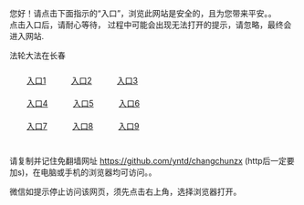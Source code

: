 您好！请点击下面指示的“入口”，浏览此网站是安全的，且为您带来平安。。 <br/>
点击入口后，请耐心等待， 过程中可能会出现无法打开的提示，请忽略，最终会进入网站. </br>

法轮大法在长春<br/>
<div style="padding:10px"><a style="margin:20px" target="_blank" href="https://d257dwwcgfzq13.cloudfront.net/2Qpsp?hdventwg" id="ccLink1" rel="nofollow">入口1</a> <a target="_blank" style="margin:20px" href="https://d3m0kb2qjdx5cx.cloudfront.net/2Qpsp?hfsqwtk" id="ccLink2" rel="nofollow">入口2</a> <a style="margin:20px" target="_blank" href="https://dse1gg2hcp795.cloudfront.net/2Qpsp?arynobo" id="ccLink3" rel="nofollow">入口3</a></div>

<div style="padding:10px" ><a style="margin:20px" target="_blank" href="https://d257dwwcgfzq13.cloudfront.net/2Qpsp?hdventwg" id="ccLink4" rel="nofollow">入口4</a> <a style="margin:20px" href="https://d3m0kb2qjdx5cx.cloudfront.net/2Qpsp?hfsqwtk" target="_blank" id="ccLink5" rel="nofollow">入口5</a> <a style="margin:20px" href="https://dse1gg2hcp795.cloudfront.net/2Qpsp?arynobo" target="_blank" id="ccLink6" rel="nofollow">入口6</a></div>

<div style="padding:10px"><a style="margin:20px" target="_blank" href="https://d257dwwcgfzq13.cloudfront.net/2Qpsp?hdventwg" id="ccLink7" rel="nofollow">入口7</a> <a style="margin:20px" href="https://d3m0kb2qjdx5cx.cloudfront.net/2Qpsp?hfsqwtk" target="_blank" id="ccLink8" rel="nofollow">入口8</a> <a style="margin:20px" target="_blank" href="https://dse1gg2hcp795.cloudfront.net/2Qpsp?arynobo" id="ccLink9" rel="nofollow">入口9</a></div>

<br/>



请复制并记住免翻墙网址 https://github.com/yntd/changchunzx (http后一定要加s)，在电脑或手机的浏览器均可访问。。<br/>

微信如提示停止访问该网页，须先点击右上角，选择浏览器打开。
